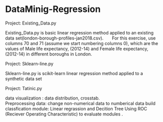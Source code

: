 # DataMinig-Regression

Project: Existing_Data.py 

Existing_Data.py is basic linear regression method applied to an existing data set(london-borough-profiles-jan2018.csv).         For this exercise, use columns 70 and 71 (assume we start numbering columns 0), which are the values of Male life expectancy, (2012-14) and Female life expectancy, (2012-14) in different boroughs in London.

Project: Sklearn-line.py

Sklearn-line.py is scikit-learn linear regression method applied to a synthetic data set

Project: Tatinic.py

data visualization :  data distribution, crosstab.      
Preprocessing data: change non-numerical data to numberical data
build classfication module: Linear regrassion and Decition Tree
Using ROC (Reciever Operating Characteristic) to evaluate modules .
